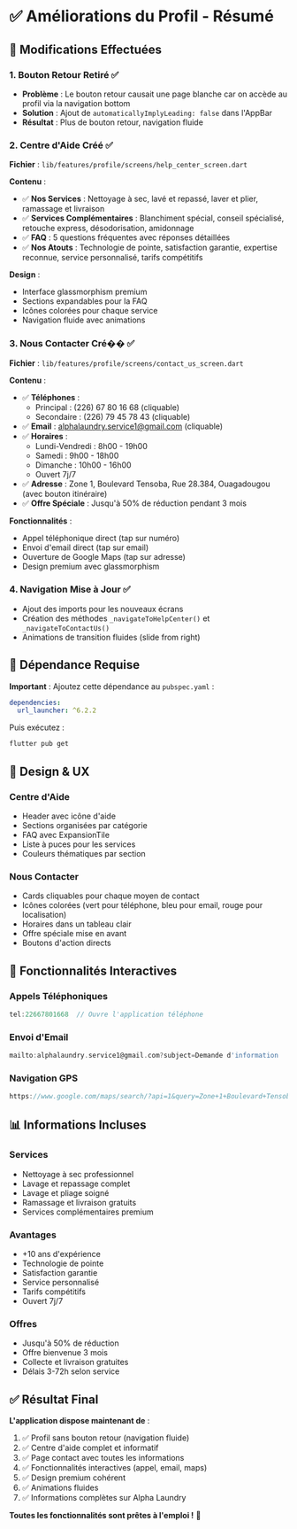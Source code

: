 # ✅ Améliorations du Profil - Résumé

## 🎯 **Modifications Effectuées**

### 1. **Bouton Retour Retiré** ✅
- **Problème** : Le bouton retour causait une page blanche car on accède au profil via la navigation bottom
- **Solution** : Ajout de `automaticallyImplyLeading: false` dans l'AppBar
- **Résultat** : Plus de bouton retour, navigation fluide

### 2. **Centre d'Aide Créé** ✅
**Fichier** : `lib/features/profile/screens/help_center_screen.dart`

**Contenu** :
- ✅ **Nos Services** : Nettoyage à sec, lavé et repassé, laver et plier, ramassage et livraison
- ✅ **Services Complémentaires** : Blanchiment spécial, conseil spécialisé, retouche express, désodorisation, amidonnage
- ✅ **FAQ** : 5 questions fréquentes avec réponses détaillées
- ✅ **Nos Atouts** : Technologie de pointe, satisfaction garantie, expertise reconnue, service personnalisé, tarifs compétitifs

**Design** :
- Interface glassmorphism premium
- Sections expandables pour la FAQ
- Icônes colorées pour chaque service
- Navigation fluide avec animations

### 3. **Nous Contacter Cré��** ✅
**Fichier** : `lib/features/profile/screens/contact_us_screen.dart`

**Contenu** :
- ✅ **Téléphones** : 
  - Principal : (226) 67 80 16 68 (cliquable)
  - Secondaire : (226) 79 45 78 43 (cliquable)
- ✅ **Email** : alphalaundry.service1@gmail.com (cliquable)
- ✅ **Horaires** : 
  - Lundi-Vendredi : 8h00 - 19h00
  - Samedi : 9h00 - 18h00
  - Dimanche : 10h00 - 16h00
  - Ouvert 7j/7
- ✅ **Adresse** : Zone 1, Boulevard Tensoba, Rue 28.384, Ouagadougou (avec bouton itinéraire)
- ✅ **Offre Spéciale** : Jusqu'à 50% de réduction pendant 3 mois

**Fonctionnalités** :
- Appel téléphonique direct (tap sur numéro)
- Envoi d'email direct (tap sur email)
- Ouverture de Google Maps (tap sur adresse)
- Design premium avec glassmorphism

### 4. **Navigation Mise à Jour** ✅
- Ajout des imports pour les nouveaux écrans
- Création des méthodes `_navigateToHelpCenter()` et `_navigateToContactUs()`
- Animations de transition fluides (slide from right)

## 📱 **Dépendance Requise**

**Important** : Ajoutez cette dépendance au `pubspec.yaml` :

```yaml
dependencies:
  url_launcher: ^6.2.2
```

Puis exécutez :
```bash
flutter pub get
```

## 🎨 **Design & UX**

### **Centre d'Aide**
- Header avec icône d'aide
- Sections organisées par catégorie
- FAQ avec ExpansionTile
- Liste à puces pour les services
- Couleurs thématiques par section

### **Nous Contacter**
- Cards cliquables pour chaque moyen de contact
- Icônes colorées (vert pour téléphone, bleu pour email, rouge pour localisation)
- Horaires dans un tableau clair
- Offre spéciale mise en avant
- Boutons d'action directs

## 🚀 **Fonctionnalités Interactives**

### **Appels Téléphoniques**
```dart
tel:22667801668  // Ouvre l'application téléphone
```

### **Envoi d'Email**
```dart
mailto:alphalaundry.service1@gmail.com?subject=Demande d'information
```

### **Navigation GPS**
```dart
https://www.google.com/maps/search/?api=1&query=Zone+1+Boulevard+Tensoba+Ouagadougou
```

## 📊 **Informations Incluses**

### **Services**
- Nettoyage à sec professionnel
- Lavage et repassage complet
- Lavage et pliage soigné
- Ramassage et livraison gratuits
- Services complémentaires premium

### **Avantages**
- +10 ans d'expérience
- Technologie de pointe
- Satisfaction garantie
- Service personnalisé
- Tarifs compétitifs
- Ouvert 7j/7

### **Offres**
- Jusqu'à 50% de réduction
- Offre bienvenue 3 mois
- Collecte et livraison gratuites
- Délais 3-72h selon service

## ✅ **Résultat Final**

**L'application dispose maintenant de** :
1. ✅ Profil sans bouton retour (navigation fluide)
2. ✅ Centre d'aide complet et informatif
3. ✅ Page contact avec toutes les informations
4. ✅ Fonctionnalités interactives (appel, email, maps)
5. ✅ Design premium cohérent
6. ✅ Animations fluides
7. ✅ Informations complètes sur Alpha Laundry

**Toutes les fonctionnalités sont prêtes à l'emploi !** 🎉
